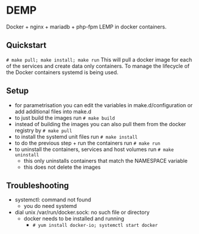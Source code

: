 # DEMP

Docker + nginx + mariadb + php-fpm
LEMP in docker containers.

## Quickstart
`# make pull; make install; make run`
This will pull a docker image for each of the services and
create data only containers. To manage the lifecycle of the
Docker containers systemd is being used.

## Setup
- for parametrisation you can edit the variables in make.d/configuration or add additional files into make.d
- to just build the images run `# make build`
- instead of building the images you can also pull them from the docker registry by `# make pull`
- to install the systemd unit files run `# make install`
- to do the previous step + run the containers run `# make run`
- to uninstall the containers, services and host volumes run `# make uninstall`
    - this only uninstalls containers that match the NAMESPACE variable
    - this does not delete the images

## Troubleshooting
- systemctl: command not found
    - you do need systemd
- dial unix /var/run/docker.sock: no such file or directory
    - docker needs to be installed and running
        - `# yum install docker-io; systemctl start docker`
